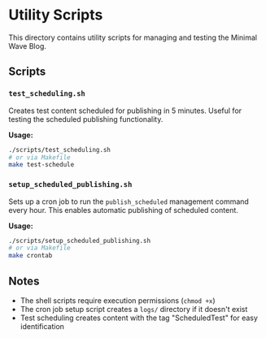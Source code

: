 # Utility Scripts

This directory contains utility scripts for managing and testing the Minimal Wave Blog.

## Scripts

### `test_scheduling.sh`
Creates test content scheduled for publishing in 5 minutes. Useful for testing the scheduled publishing functionality.

**Usage:**
```bash
./scripts/test_scheduling.sh
# or via Makefile
make test-schedule
```

### `setup_scheduled_publishing.sh`
Sets up a cron job to run the `publish_scheduled` management command every hour. This enables automatic publishing of scheduled content.

**Usage:**
```bash
./scripts/setup_scheduled_publishing.sh
# or via Makefile
make crontab
```


## Notes

- The shell scripts require execution permissions (`chmod +x`)
- The cron job setup script creates a `logs/` directory if it doesn't exist
- Test scheduling creates content with the tag "ScheduledTest" for easy identification
